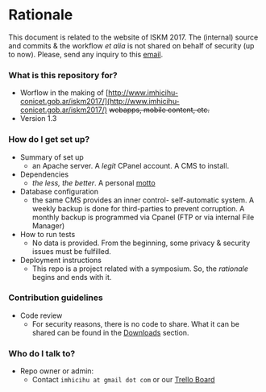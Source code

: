 # Rationale #

This document is related to the website of ISKM 2017. The (internal) source and commits & the workflow _et alia_ is not shared on behalf of security (up to now). Please, send any inquiry to this [email](mailto:imhicihu@gmail.com).

### What is this repository for? ###

* Worflow in the making of [http://www.imhicihu-conicet.gob.ar/iskm2017/](http://www.imhicihu-conicet.gob.ar/iskm2017/) ~~webapps, mobile content, etc.~~
* Version 1.3

### How do I get set up? ###

* Summary of set up
     - an Apache server. A _legit_ CPanel account. A CMS to install. 
* Dependencies
     - _the less, the better_. A personal [motto](http://dictionary.cambridge.org/es/diccionario/ingles/motto)
* Database configuration
     - the same CMS provides an inner control- self-automatic system. A weekly backup is done for third-parties to prevent corruption. A monthly backup is programmed via Cpanel (FTP or via internal File Manager)
* How to run tests
     - No data is provided. From the beginning, some privacy & security issues must be fulfilled.
* Deployment instructions
     - This repo is a project related with a symposium. So, the _rationale_ begins and ends with it.

### Contribution guidelines ###

* Code review
     - For security reasons, there is no code to share. What it can be shared can be found in the [Downloads](https://bitbucket.org/imhicihu/iskm2017/downloads/) section.

### Who do I talk to? ###

* Repo owner or admin:
     - Contact `imhicihu at gmail dot com` or our [Trello Board](https://bitbucket.org/imhicihu/iskm2017/addon/trello/trello-board)